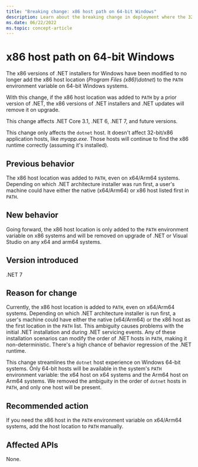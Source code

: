 ```yaml
---
title: "Breaking change: x86 host path on 64-bit Windows"
description: Learn about the breaking change in deployment where the 32-bit .NET host isn't added to PATH on 64-bit Windows platforms.
ms.date: 06/22/2022
ms.topic: concept-article
---
```

# x86 host path on 64-bit Windows

The x86 versions of .NET installers for Windows have been modified to no longer add the x86 host location (*Program Files (x86)\dotnet*) to the `PATH` environment variable on 64-bit Windows systems.

With this change, if the x86 host location was added to `PATH` by a prior version of .NET, the x86 versions of .NET installers and .NET updates will remove it on upgrade.

This change affects .NET Core 3.1, .NET 6, .NET 7, and future versions.

This change only affects the `dotnet` host. It doesn't affect 32-bit/x86 application hosts, like *myapp.exe*. Those hosts will continue to find the x86 runtime correctly (assuming it's installed).

## Previous behavior

The x86 host location was added to `PATH`, even on x64/Arm64 systems. Depending on which .NET architecture installer was run first, a user's machine could have either the native (x64/Arm64) or x86 host listed first in `PATH`.

## New behavior

Going forward, the x86 host location is only added to the `PATH` environment variable on x86 systems and will be removed on upgrade of .NET or Visual Studio on any x64 and arm64 systems.

## Version introduced

.NET 7

## Reason for change

Currently, the x86 host location is added to `PATH`, even on x64/Arm64 systems. Depending on which .NET architecture installer is run first, a user's machine could have either the native (x64/Arm64) or the x86 host as the first location in the `PATH` list. This ambiguity causes problems with the initial .NET installation and during .NET servicing events. Any of these installation scenarios can modify the order of .NET hosts in `PATH`, making it non-deterministic. There's a high chance of behavior regression of the .NET runtime.

This change streamlines the `dotnet` host experience on Windows 64-bit systems. Only 64-bit hosts will be available in the system's `PATH` environment variable: the x64 host on x64 systems and the Arm64 host on Arm64 systems. We removed the ambiguity in the order of `dotnet` hosts in `PATH`, and only one host will be present.

## Recommended action

If you need the x86 host in the `PATH` environment variable on x64/Arm64 systems, add the host location to `PATH` manually.

## Affected APIs

None.
